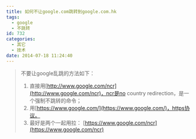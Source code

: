 ```yaml
---
title: 如何不让google.com跳转到google.com.hk
tags:
  - google
  - 不跳转
id: 732
categories:
  - 其它
  - 技术
date: 2014-07-18 11:24:40
---
```


> 不要让google乱跳的方法如下：> 
> 
> 1.  直接用[http://www.google.com/ncr](http://www.google.com/ncr)，ncr是no country redirection，是一个强制不跳转的命令；
> 2.  用[https://www.google.com/](https://www.google.com/)，https协议。
> 3.  最好是两个一起用拉： [https://www.google.com/ncr](https://www.google.com/ncr)